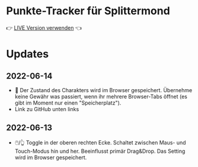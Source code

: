 # Punkte-Tracker für Splittermond

👉 [LIVE Version verwenden](https://splitracker.klauser.link/) 👈

# Updates

## 2022-06-14

* 🧠 Der Zustand des Charakters wird im Browser gespeichert. Übernehme keine Gewähr was passiert, wenn ihr mehrere
  Browser-Tabs öffnet (es gibt im Moment nur einen "Speicherplatz").
* Link zu GitHub unten links

## 2022-06-13

* 🖱️/👆 Toggle in der oberen rechten Ecke. Schaltet zwischen Maus- und Touch-Modus hin und her. Beeinflusst primär
  Drag&Drop. Das Setting wird im Browser gespeichert.
